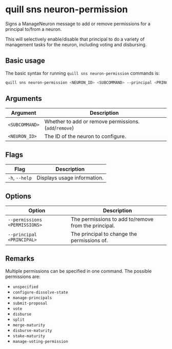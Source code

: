 # quill sns neuron-permission

Signs a ManageNeuron message to add or remove permissions for a principal to/from a neuron.

This will selectively enable/disable that principal to do a variety of management tasks for the
neuron, including voting and disbursing.

## Basic usage

The basic syntax for running `quill sns neuron-permission` commands is:

```bash
quill sns neuron-permission <NEURON_ID> <SUBCOMMAND> --principal <PRINCIPAL> --permissions <PERMISSIONS>... 
```

## Arguments

| Argument       | Description                                            |
|----------------|--------------------------------------------------------|
| `<SUBCOMMAND>` | Whether to add or remove permissions. (`add`/`remove`) |
| `<NEURON_ID>`  | The ID of the neuron to configure.                     |

## Flags

| Flag           | Description                 |
|----------------|-----------------------------|
| `-h`, `--help` | Displays usage information. |

## Options

| Option                        | Description                                          |
|-------------------------------|------------------------------------------------------|
| `--permissions <PERMISSIONS>` | The permissions to add to/remove from the principal. |
| `--principal <PRINCIPAL>`     | The principal to change the permissions of.          |

## Remarks

Multiple permissions can be specified in one command. The possible permissions are:

* `unspecified`
* `configure-dissolve-state`
* `manage-principals`
* `submit-proposal`
* `vote`
* `disburse`
* `split`
* `merge-maturity`
* `disburse-maturity`
* `stake-maturity`
* `manage-voting-permission`
